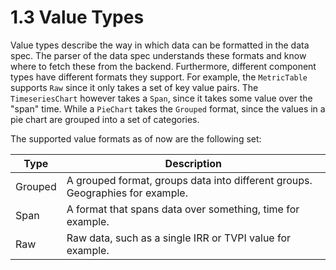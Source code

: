 # 1.3 Value Types
Value types describe the way in which data can be formatted in the data spec. The parser of the data spec understands these formats and know where to fetch these from the backend. Furthermore, different component types have different formats they support. For example, the `MetricTable` supports `Raw` since it only takes a set of key value pairs. The `TimeseriesChart` however takes a `Span`, since it takes some value over the "span" time. While a `PieChart` takes the `Grouped` format, since the values in a pie chart are grouped into a set of categories.

The supported value formats as of now are the following set:

| Type     | Description                                                                   |
|----------|-------------------------------------------------------------------------------|
| Grouped  | A grouped format, groups data into different groups. Geographies for example. |
| Span     | A format that spans data over something, time for example.                    |
| Raw      | Raw data, such as a single IRR or TVPI value for example.                     |
